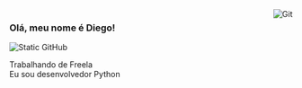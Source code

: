<img align="right" src="https://github-readme-stats.vercel.app/api?username=SaidoChesto&show_icons=true&title_color=fff&icon_color=79ff97&text_color=9f9f9f&bg_color=151515" alt="Git" />

### Olá, meu nome é Diego!

<img src="https://img.shields.io/static/v1?label=Overview&message=SaidoChesto&color=f8efd4&style=for-the-badge&logo=GitHub" alt="Static GitHub">

<p>Trabalhando de Freela<br/> Eu sou desenvolvedor Python</p>
